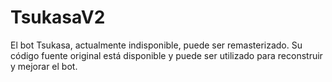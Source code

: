 # TsukasaV2
El bot Tsukasa, actualmente indisponible, puede ser remasterizado. Su código fuente original está disponible y puede ser utilizado para reconstruir y mejorar el bot.
